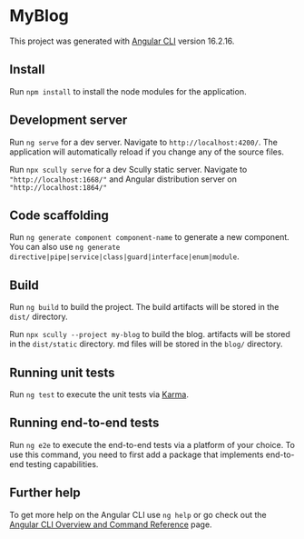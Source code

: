 # MyBlog

This project was generated with [Angular CLI](https://github.com/angular/angular-cli) version 16.2.16.

## Install

Run `npm install` to install the node modules for the application.

## Development server

Run `ng serve` for a dev server. Navigate to `http://localhost:4200/`. The application will automatically reload if you change any of the source files.

Run `npx scully serve` for a dev Scully static server. Navigate to `"http://localhost:1668/"` and Angular distribution server on `"http://localhost:1864/"`

## Code scaffolding

Run `ng generate component component-name` to generate a new component. You can also use `ng generate directive|pipe|service|class|guard|interface|enum|module`.

## Build

Run `ng build` to build the project. The build artifacts will be stored in the `dist/` directory.

Run `npx scully --project my-blog` to build the blog. artifacts will be stored in the `dist/static` directory. md files will be stored in the `blog/` directory.

## Running unit tests

Run `ng test` to execute the unit tests via [Karma](https://karma-runner.github.io).

## Running end-to-end tests

Run `ng e2e` to execute the end-to-end tests via a platform of your choice. To use this command, you need to first add a package that implements end-to-end testing capabilities.

## Further help

To get more help on the Angular CLI use `ng help` or go check out the [Angular CLI Overview and Command Reference](https://angular.io/cli) page.

